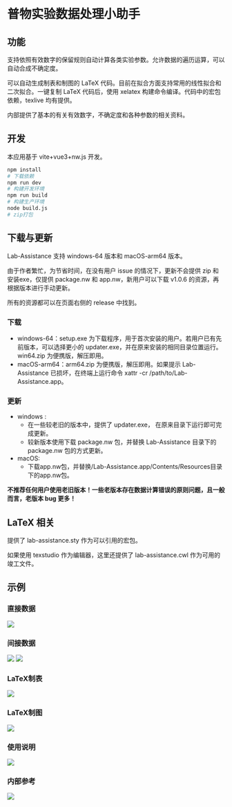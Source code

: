 # 普物实验数据处理小助手
## 功能

支持依照有效数字的保留规则自动计算各类实验参数。允许数据的遍历运算，可以自动合成不确定度。

可以自动生成制表和制图的 LaTeX 代码。目前在拟合方面支持常用的线性拟合和二次拟合。一键复制 LaTeX 代码后，使用 xelatex 构建命令编译。代码中的宏包依赖，texlive 均有提供。

内部提供了基本的有关有效数字，不确定度和各种参数的相关资料。

## 开发

本应用基于 vite+vue3+nw.js 开发。
```bash
npm install
# 下载依赖
npm run dev
# 构建开发环境
npm run build
# 构建生产环境
node build.js
# zip打包
```
## 下载与更新
Lab-Assistance 支持 windows-64 版本和 macOS-arm64 版本。

由于作者繁忙，为节省时间，在没有用户 issue 的情况下，更新不会提供 zip 和安装exe，仅提供 package.nw 和 app.nw，新用户可以下载 v1.0.6 的资源，再根据版本进行手动更新。

所有的资源都可以在页面右侧的 release 中找到。
### 下载
*  windows-64：setup.exe 为下载程序，用于首次安装的用户。若用户已有先前版本，可以选择更小的 updater.exe，并在原来安装的相同目录位置运行。win64.zip 为便携版，解压即用。
* macOS-arm64：arm64.zip 为便携版，解压即用。如果提示 Lab-Assistance 已损坏，在终端上运行命令 xattr -cr /path/to/Lab-Assistance.app。
### 更新
* windows :
    * 在一些较老旧的版本中，提供了 updater.exe， 在原来目录下运行即可完成更新。
    * 较新版本使用下载 package.nw 包，并替换 Lab-Assistance 目录下的package.nw 包的方式更新。
* macOS:
    * 下载app.nw包，并替换/Lab-Assistance.app/Contents/Resources目录下的app.nw包。

**不推荐任何用户使用老旧版本！一些老版本存在数据计算错误的原则问题，且一般而言，老版本 bug 更多！**

## LaTeX 相关

提供了 lab-assistance.sty 作为可以引用的宏包。

如果使用 texstudio 作为编辑器，这里还提供了 lab-assistance.cwl 作为可用的竣工文件。
## 示例

### 直接数据
<img src='./figures/demo1.jpeg'/>

### 间接数据
<img src='./figures/demo2.jpeg'/>
<img src='./figures/demo3.jpeg'/>

### LaTeX制表
<img src='./figures/demo4.gif'/>

### LaTeX制图
<img src='./figures/demo5.jpeg'/>

### 使用说明
<img src='./figures/demo6.gif'/>

### 内部参考
<img src='./figures/demo7.gif'/>